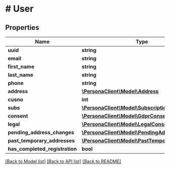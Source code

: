 # # User

## Properties

Name | Type | Description | Notes
------------ | ------------- | ------------- | -------------
**uuid** | **string** |  | 
**email** | **string** |  | 
**first_name** | **string** |  | [optional] 
**last_name** | **string** |  | [optional] 
**phone** | **string** |  | [optional] 
**address** | [**\PersonaClient\Model\Address**](Address.md) |  | [optional] 
**cusno** | **int** |  | 
**subs** | [**\PersonaClient\Model\Subscription[]**](Subscription.md) |  | 
**consent** | [**\PersonaClient\Model\GdprConsent[]**](GdprConsent.md) |  | 
**legal** | [**\PersonaClient\Model\LegalConsent[]**](LegalConsent.md) |  | 
**pending_address_changes** | [**\PersonaClient\Model\PendingAddressChange[]**](PendingAddressChange.md) |  | [optional] 
**past_temporary_addresses** | [**\PersonaClient\Model\PastTemporaryAddress[]**](PastTemporaryAddress.md) |  | 
**has_completed_registration** | **bool** |  | 

[[Back to Model list]](../../README.md#documentation-for-models) [[Back to API list]](../../README.md#documentation-for-api-endpoints) [[Back to README]](../../README.md)


